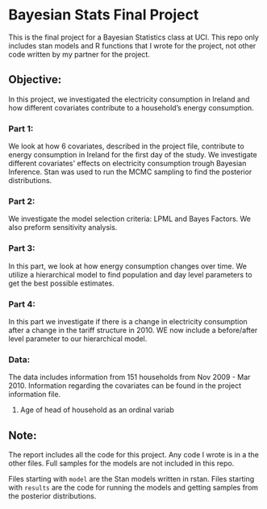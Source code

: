 # Bayesian Stats Final Project
This is the final project for a Bayesian Statistics class at UCI. This repo only includes stan models and R functions that I wrote for the project, not other code written by my partner for the project. 

## Objective:

In this project, we investigated the electricity consumption in Ireland and how different covariates contribute to a household’s energy consumption.

### Part 1:

We look at how 6 covariates, described in the project file, contribute to energy consumption in Ireland for the first day of the study. We investigate different covariates' effects on electricity consumption trough Bayesian Inference. Stan was used to run the MCMC sampling to find the posterior distributions.

### Part 2: 

We investigate the model selection criteria: LPML and Bayes Factors. We also preform sensitivity analysis. 


### Part 3: 

In this part, we look at how energy consumption changes over time. We utilize a hierarchical model to find population and day level parameters to get the best possible estimates.


### Part 4:

In this part we investigate if there is a change in electricity consumption after a change in the tariff structure in 2010. WE now include a before/after level parameter to our hierarchical model.


### Data:

The data includes information from 151 households from Nov 2009 - Mar 2010. Information regarding the covariates can be found in the project information file. 

1. Age of head of household as an ordinal variab
## Note:

The report includes all the code for this project. Any code I wrote is in a the other files. Full samples for the models are not included in this repo. 

Files starting with `model` are the Stan models written in rstan.
Files starting with `results` are the code for running the models and getting samples from the posterior distributions. 



